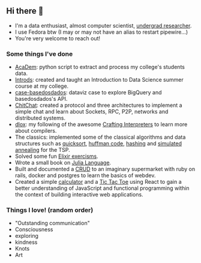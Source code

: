 ## Hi there 👋

- I'm a data enthusiast, almost computer scientist, [undergrad researcher][research].
- I use Fedora btw (I may or may not have an alias to restart pipewire...)
- You're very welcome to reach out! 

### Some things I've done
- [AcaDem][academ]: python script to extract and process my college's students data.
- [Introds][introds]: created and taught an Introduction to Data Science summer course at my college.
- [case-basedosdados][basedados]: dataviz case to explore BigQuery and basedosdados's API.
- [ChitChat][chitchat]: created a protocol and three architectures to implement a simple chat and learn about Sockets, RPC, P2P, networks and distributed systems.
- [dlox][dlox]: my following of the awesome [Crafting Interpreters][crafting_interpreters] to learn more about compilers.
- The classics: implemented some of the classical algorithms and data structures such as [quicksort][quicksort], [huffman code][huffman], [hashing][hashing] and [simulated annealing][sim_annealing] for the TSP. 
- Solved some fun [Elixir exercisms][elixir_exercism].
- Wrote a small book on [Julia Language][julia].
- Built and documented a [CRUD][niex] to an imaginary supermarket with ruby on rails, docker and postgres to learn the basics of webdev.
- Created a simple [calculator][calculator] and a [Tic Tac Toe][tictactoe] using React to gain a better understanding of JavaScript and functional programming within the context of building interactive web applications.  

### Things I love! (random order)
- "Outstanding communication"
- Consciousness 
- exploring
- kindness
- Knots
- Art 


[research]: https://github.com/dbs-97/ds_fundamentals_research
[academ]: https://github.com/dbs-97/demanda_academica
[introds]: https://github.com/dbs-97/introds
[basedados]: https://github.com/dbs-97/case-basedosdados
[chitchat]: https://github.com/dbs-97/sistdist#daniel-brito
[dlox]: https://github.com/dbs-97/dlox
[crafting_interpreters]: https://craftinginterpreters.com/ 
[quicksort]: https://github.com/dbs-97/DataStructures2/blob/main/sorting_algorithms.py 
[huffman]: https://github.com/dbs-97/Estrutura_Dados/blob/main/LE3/LE3.ipynb
[sim_annealing]: https://github.com/dbs-97/heuristics/blob/main/heuristics_a2.ipynb
[hashing]: https://github.com/dbs-97/DataStructures2/blob/main/am2.ipynb
[elixir_exercism]: https://github.com/dbs-97/exercism_elixir
[julia]: https://github.com/dbs-97/julia_book
[niex]: https://github.com/dbs-97/niex
[calculator]: https://github.com/dbs-97/calculator
[tictactoe]: https://github.com/dbs-97/tictactoe

<!--
**dbs-97/dbs-97** is a ✨ _special_ ✨ repository because its `README.md` (this file) appears on your GitHub profile.

Here are some ideas to get you started:

- 🔭 I’m currently working on ...
- 🌱 I’m currently learning ...
- 👯 I’m looking to collaborate on ...
- 🤔 I’m looking for help with ...
- 💬 Ask me about ...
- 📫 How to reach me: ...
- 😄 Pronouns: ...
- ⚡ Fun fact: ...
-->
